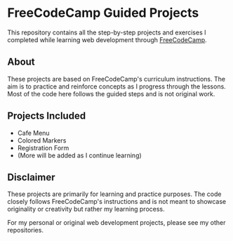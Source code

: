 # FreeCodeCamp Guided Projects

This repository contains all the step-by-step projects and exercises I completed while learning web development through [FreeCodeCamp](https://www.freecodecamp.org/).

## About

These projects are based on FreeCodeCamp's curriculum instructions. The aim is to practice and reinforce concepts as I progress through the lessons. Most of the code here follows the guided steps and is not original work.

## Projects Included

- Cafe Menu
- Colored Markers
- Registration Form
- (More will be added as I continue learning)

## Disclaimer

These projects are primarily for learning and practice purposes. The code closely follows FreeCodeCamp's instructions and is not meant to showcase originality or creativity but rather my learning process.

For my personal or original web development projects, please see my other repositories.
